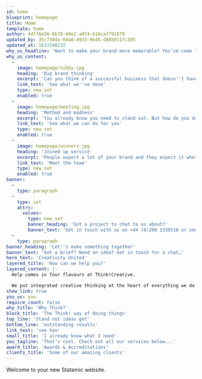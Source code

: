 ```yaml
---
id: home
blueprint: homepage
title: Home
template: home
author: 44ff6e56-6b78-49e2-a074-616caf791879
updated_by: 35c7384a-60a0-4933-9645-d8850117c385
updated_at: 1637240232
why_us_headline: 'Want to make your brand more memorable? You’ve come to the right place.'
why_us_content:
  -
    image: homepage/nibby.jpg
    heading: 'Big brand thinking'
    excerpt: 'Can you think of a successful business that doesn''t have a brand? Nope. Us neither. That''s why we use bold ideas to tell your brand story in a way that sets you well apart from your competition.'
    link_text: 'See what we''ve done'
    type: new_set
    enabled: true
  -
    image: homepage/meeting.jpg
    heading: 'Method and madness'
    excerpt: 'You already know you need to stand out. But how do you do that in the chaos? You need an integrated system to give people the right messages wherever they are, so they can do the business for you.'
    link_text: 'See what we can do for you'
    type: new_set
    enabled: true
  -
    image: homepage/winners.jpg
    heading: 'Joined up service'
    excerpt: 'People expect a lot of your brand and they expect it whether they''re online, offline or anywhere else. Our integrated team can help you unite creativity with strategy, old and new media and more.'
    link_text: 'Meet the team'
    type: new_set
    enabled: true
banner:
  -
    type: paragraph
  -
    type: set
    attrs:
      values:
        type: new_set
        banner_heading: 'Got a project to chat to us about?'
        banner_text: 'Get in touch with us on +44 (0)208 1338510 or send an email to ineedideas@thinkcreative.uk.com'
  -
    type: paragraph
banner_heading: 'Let''s make something together'
banner_text: 'Got a brief? Need an idea? Get in touch for a chat…'
hero_text: 'Creativity United'
layered_title: 'How can we help you?'
layered_content: |-
  Help comes in four flavours at Think!Creative.

  We put integrated creative thinking at the heart of everything we do at Think!Creative. Whatever problem you're chewing over, chances are you need help with one (or a combination) of these...
show_link: true
you_us: you
require_count: false
why_title: 'Why Think?'
block_title: 'The Think! way of doing things'
top_line: 'Stand out ideas get'
bottom_line: 'outstanding results'
link_text: 'see how'
small_title: 'I already know what I need'
you_tagline: 'That’s cool. Check out all our services below...'
award_title: 'Awards & Accreditations'
clients_title: 'Some of our amazing clients'
---
```

Welcome to your new Statamic website.